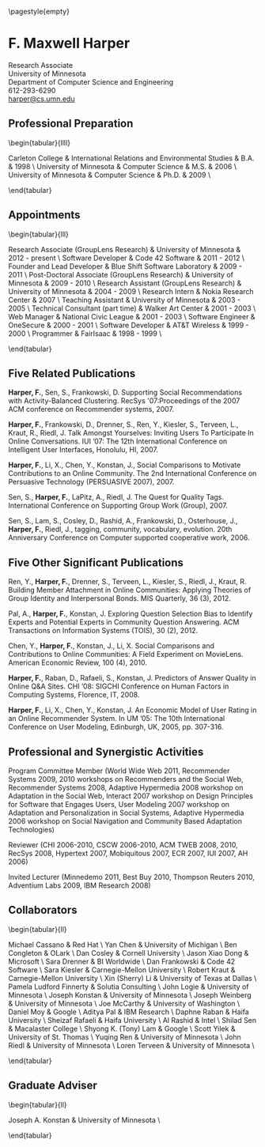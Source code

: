 <!-- no headers or footers --> 
\pagestyle{empty}

F. Maxwell Harper
=================

Research Associate  
University of Minnesota  
Department of Computer Science and Engineering  
612-293-6290  
harper@cs.umn.edu


Professional Preparation
------------------------

\begin{tabular}{llll}

Carleton College & International Relations and Environmental Studies & B.A. & 1998 \\
University of Minnesota & Computer Science & M.S. & 2006 \\
University of Minnesota & Computer Science & Ph.D. & 2009 \\

\end{tabular}


Appointments
------------

\begin{tabular}{lll}

Research Associate (GroupLens Research) & University of Minnesota & 2012 - present \\
Software Developer & Code 42 Software & 2011 - 2012 \\
Founder and Lead Developer & Blue Shift Software Laboratory & 2009 - 2011 \\
Post-Doctoral Associate (GroupLens Research) & University of Minnesota & 2009 - 2010 \\
Research Assistant (GroupLens Research) & University of Minnesota & 2004 - 2009 \\
Research Intern & Nokia Research Center & 2007 \\
Teaching Assistant & University of Minnesota & 2003 - 2005 \\
Technical Consultant (part time) & Walker Art Center & 2001 - 2003 \\
Web Manager & National Civic League & 2001 - 2003 \\
Software Engineer & OneSecure & 2000 - 2001 \\
Software Developer & AT\&T Wireless & 1999 - 2000 \\
Programmer & FairIsaac & 1998 - 1999 \\

\end{tabular}


Five Related Publications
-------------------------

**Harper, F.**, Sen, S., Frankowski, D. Supporting Social Recommendations with Activity-Balanced Clustering. RecSys '07:Proceedings of the 2007 ACM conference on Recommender systems, 2007.

**Harper, F.**, Frankowski, D., Drenner, S., Ren, Y., Kiesler, S., Terveen, L., Kraut, R., Riedl, J.  Talk Amongst Yourselves: Inviting Users To Participate In Online Conversations.  IUI ’07: The 12th International Conference on Intelligent User Interfaces, Honolulu, HI, 2007.

**Harper, F.**, Li, X., Chen, Y., Konstan, J., Social Comparisons to Motivate Contributions to an Online Community. The 2nd International Conference on Persuasive Technology (PERSUASIVE 2007), 2007.

Sen, S., **Harper, F.**, LaPitz, A., Riedl, J. The Quest for Quality Tags. International Conference on Supporting Group Work (Group), 2007.

Sen, S., Lam, S., Cosley, D., Rashid, A., Frankowski, D., Osterhouse, J., **Harper, F.**, Riedl, J., tagging, community, vocabulary, evolution. 20th Anniversary Conference on Computer supported cooperative work, 2006.


<!--
Logie, J., Weinberg, J., **Harper, F.**, Konstan, J. Asked and Answered: On Qualities and Quantities of Answers in Online Q&A Sites. Fifth International AAAI Conference on Weblogs and Social Media, 2011.

**Harper, F.**, Weinberg, J., Logie, J., Konstan, J. Question Types in Social Q&A Sites. First Monday, 15 (7), 2010.


**Harper, F.**, Moy, D., Konstan, J. Facts or Friends? Distinguishing Informational and Conversational Questions in Social Q&A Sites. CHI ’09: SIGCHI Conference on Human Factors in Computing Systems.

Raban, D., **Harper, F.** Motivations for Answering Questions Online. In Azran, T., Caspi, D. (Eds.) New Media and Innovative Technologies, 2008.

-->


Five Other Significant Publications
-----------------------------------

Ren, Y., **Harper, F.**, Drenner, S., Terveen, L., Kiesler, S., Riedl, J., Kraut, R. Building Member Attachment in Online Communities: Applying Theories of Group Identity and Interpersonal Bonds. MIS Quarterly, 36 (3), 2012.

Pal, A., **Harper, F.**, Konstan, J. Exploring Question Selection Bias to Identify Experts and Potential Experts in Community Question Answering. ACM Transactions on Information Systems (TOIS), 30 (2), 2012.

Chen, Y., **Harper, F.**, Konstan, J., Li, X. Social Comparisons and Contributions to Online Communities: A Field Experiment on MovieLens. American Economic Review, 100 (4), 2010.

**Harper, F.**, Raban, D., Rafaeli, S., Konstan, J. Predictors of Answer Quality in Online Q&A Sites. CHI ’08: SIGCHI Conference on Human Factors in Computing Systems, Florence, IT, 2008.

**Harper, F.**, Li, X., Chen, Y., Konstan, J. An Economic Model of User Rating in an Online Recommender System.  In UM ’05: The 10th International Conference on User Modeling, Edinburgh, UK, 2005, pp. 307-316.


Professional and Synergistic Activities
---------------------------------------

Program Committee Member (World Wide Web 2011, Recommender Systems 2009, 2010 workshops on Recommenders and the Social Web, Recommender Systems 2008, Adaptive Hypermedia 2008 workshop on Adaptation in the Social Web, Interact 2007 workshop on Design Principles for Software that Engages Users, User Modeling 2007 workshop on Adaptation and Personalization in Social Systems, Adaptive Hypermedia 2006 workshop on Social Navigation and Community Based Adaptation Technologies)

Reviewer (CHI 2006-2010, CSCW 2006-2010, ACM TWEB 2008, 2010, RecSys 2008, Hypertext 2007, Mobiquitous 2007, ECR 2007, IUI 2007, AH 2006)

Invited Lecturer (Minnedemo 2011, Best Buy 2010, Thompson Reuters 2010, Adventium Labs 2009, IBM Research 2008)


Collaborators
-------------

\begin{tabular}{ll}

Michael Cassano & Red Hat \\
Yan Chen & University of Michigan \\
Ben Congleton & OLark \\
Dan Cosley & Cornell University \\
Jason Xiao Dong & Microsoft \\
Sara Drenner & BI Worldwide \\
Dan Frankowski & Code 42 Software \\
Sara Kiesler  & Carnegie-Mellon University \\
Robert Kraut & Carnegie-Mellon University \\
Xin (Sherry) Li & University of Texas at Dallas \\
Pamela Ludford Finnerty & Solutia Consulting \\
John Logie & University of Minnesota \\
Joseph Konstan & University of Minnesota \\
Joseph Weinberg & University of Minnesota \\
Joe McCarthy & University of Washington \\
Daniel Moy & Google \\
Aditya Pal & IBM Research \\
Daphne Raban & Haifa University \\
Sheizaf Rafaeli & Haifa University \\
Al Rashid & Intel \\
Shilad Sen & Macalaster College \\
Shyong K. (Tony) Lam & Google \\
Scott Yilek & University of St. Thomas \\
Yuqing Ren & University of Minnesota \\
John Riedl & University of Minnesota \\
Loren Terveen & University of Minnesota \\

\end{tabular}


Graduate Adviser
----------------

\begin{tabular}{ll}

Joseph A. Konstan & University of Minnesota \\

\end{tabular}



